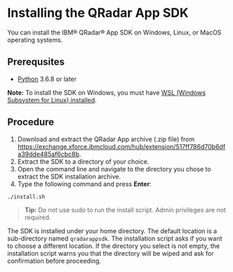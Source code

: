 # Installing the QRadar App SDK

You can install the IBM® QRadar® App SDK on Windows, Linux, or MacOS operating systems.

## Prerequsites

- [Python](https://www.python.org/downloads/) 3.6.8 or later

**Note:** To install the SDK on Windows, you must have [WSL (Windows Subsystem for Linux)
installed](https://docs.microsoft.com/en-us/windows/wsl/install-win10).

## Procedure

1. Download and extract the QRadar App archive (.zip file) from
<https://exchange.xforce.ibmcloud.com/hub/extension/517ff786d70b6dfa39dde485af6cbc8b>.
2. Extract the SDK to a directory of your choice.
3. Open the command line and navigate to the directory you chose to extract the SDK installation archive.
4. Type the following command and press **Enter**:

```bash
./install.sh
```

> **Tip:** Do not use sudo to run the install script. Admin privileges are not required.

The SDK is installed under your home directory. The default location is a sub-directory named `qradarappsdk`. The
installation script asks if you want to choose a different location. If the directory you select is not empty, the installation
script warns you that the directory will be wiped and ask for confirmation before proceeding.
